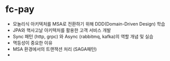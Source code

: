 # fc-pay

- 모놀리식 아키텍처를 MSA로 전환하기 위해 DDD(Domain-Driven Design) 학습
- JPA와 핵사고날 아키텍처를 활용한 고객 서비스 개발
- Sync 패턴 (http, grpc) 와 Async (rabbitmq, kafka)의 역할 개념 및 실습
- 멱등성이 중요한 이유
- MSA 환경에서의 트랜잭션 처리 (SAGA패턴)
- 
